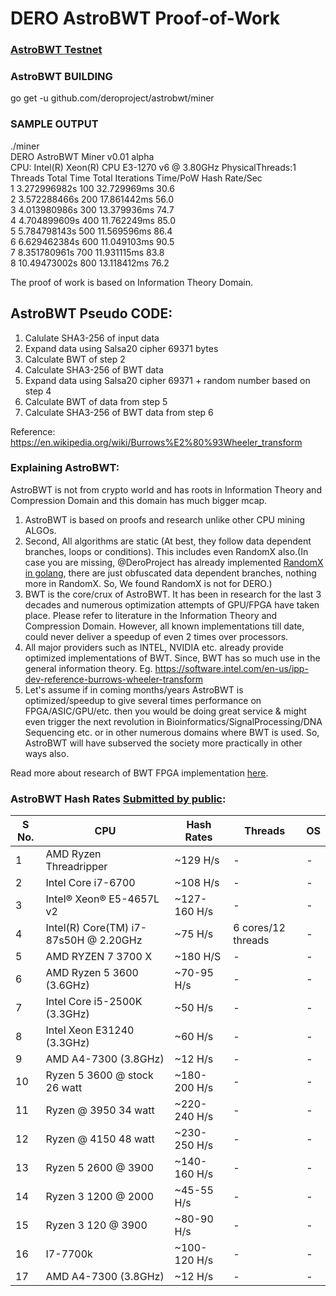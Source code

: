 DERO AstroBWT Proof-of-Work
============================  

### [AstroBWT Testnet](https://github.com/deroproject/derosuite_AstroBWT_testnet)

### AstroBWT BUILDING  
go get -u github.com/deroproject/astrobwt/miner  

### SAMPLE OUTPUT  
./miner  
DERO AstroBWT Miner v0.01 alpha  
CPU: Intel(R) Xeon(R) CPU E3-1270 v6 @ 3.80GHz    PhysicalThreads:1  
             Threads           Total Time     Total Iterations            Time/PoW         Hash Rate/Sec  
                   1         3.272996982s                  100          32.729969ms                 30.6  
                   2         3.572288466s                  200          17.861442ms                 56.0  
                   3         4.013980986s                  300          13.379936ms                 74.7  
                   4         4.704899609s                  400          11.762249ms                 85.0  
                   5         5.784798143s                  500          11.569596ms                 86.4  
                   6         6.629462384s                  600          11.049103ms                 90.5  
                   7         8.351780961s                  700          11.931115ms                 83.8  
                   8         10.49473002s                  800          13.118412ms                 76.2  
   


The proof of work is based on Information Theory Domain.  
## AstroBWT Pseudo CODE:  
1. Calulate SHA3-256 of input data
2. Expand data using Salsa20  cipher  69371  bytes
3. Calculate BWT of step 2
4. Calculate SHA3-256 of BWT data
5. Expand data using Salsa20  cipher  69371  + random number based on step 4
6. Calculate BWT of data from step 5
7. Calculate SHA3-256 of BWT data from step 6



Reference: https://en.wikipedia.org/wiki/Burrows%E2%80%93Wheeler_transform

### Explaining AstroBWT:
AstroBWT is not from crypto world and has roots in Information Theory and Compression Domain and this domain has much bigger mcap.  

1. AstroBWT is based on proofs and research unlike other CPU mining ALGOs.  
1. Second, All algorithms are static (At best, they follow data dependent branches, loops or conditions). This includes even RandomX also.(In case you are missing, @DeroProject has already implemented [RandomX in golang](https://git.dero.io/DERO_Foundation/RandomX), there are just obfuscated data dependent branches, nothing more in RandomX. So, We found RandomX is not for DERO.)  
1. BWT is the core/crux of AstroBWT. It has been in research for the last 3 decades and numerous optimization attempts of GPU/FPGA  have taken place. Please refer to literature in the Information Theory and Compression Domain. However, all known implementations till date, could never deliver a speedup of even 2 times over processors.  
1. All major providers such as INTEL, NVIDIA etc. already provide optimized implementations of BWT. Since, BWT has so much use in the general information theory. Eg. https://software.intel.com/en-us/ipp-dev-reference-burrows-wheeler-transform  
1. Let's assume if in coming months/years AstroBWT is optimized/speedup to give several times performance on FPGA/ASIC/GPU/etc. then you would be doing great service & might even trigger the next revolution in Bioinformatics/SignalProcessing/DNA Sequencing etc. or in other numerous domains where BWT is used. So, AstroBWT will have subserved the society more practically in other ways also.

Read more about research of BWT FPGA implementation [here](http://www.sfu.ca/~zhenman/files/C16-FCCM2019-BWT.pdf).

### AstroBWT Hash Rates [Submitted by public](https://github.com/deroproject/astrobwt/issues/2):  
|S No.| 	CPU  |Hash Rates |Threads |	OS |  
|------|-------|--------|-------|---|  
| 1| AMD Ryzen Threadripper |  ~129 H/s|-|-|  
| 2| Intel Core i7-6700 |   ~108 H/s|-|-|  
| 3| Intel® Xeon® E5-4657L v2 | ~127-160 H/s|-|-|  
| 4| Intel(R) Core(TM) i7-87s50H @ 2.20GHz |     ~75 H/s | 6 cores/12 threads|-|  
| 5| AMD RYZEN 7 3700 X | ~180 H/S|-|-|  
| 6| AMD Ryzen 5 3600 (3.6GHz) | ~70-95 H/s|-|-|  
| 7|  Intel Core i5-2500K (3.3GHz)   |    ~50 H/s|-|-|  
| 8|  Intel Xeon E31240 (3.3GHz)  |    ~60 H/s|-|-|  
| 9|   AMD A4-7300 (3.8GHz)  |    ~12 H/s |-|-|  
| 10|   Ryzen 5 3600 @ stock 26 watt  |   ~180-200 H/s  |-|-|  
| 11|    Ryzen @ 3950 34 watt  |    ~220-240 H/s |-|-|  
| 12|    Ryzen @ 4150 48 watt  |    ~230-250 H/s |-|-|  
| 13|   Ryzen 5 2600 @ 3900   |   ~140-160 H/s |-|-|  
| 14|    Ryzen 3 1200 @ 2000  |   ~45-55 H/s  |-|-|  
| 15|    Ryzen 3 120 @ 3900   |   ~80-90 H/s |-|-|  
| 16|   I7-7700k   |    ~100-120 H/s |-|-|  
| 17|   AMD A4-7300 (3.8GHz)  |    ~12 H/s |-|-|  




